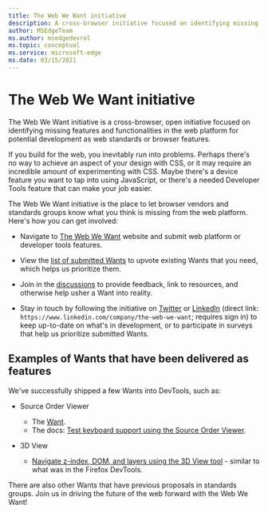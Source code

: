 ```yaml
---
title: The Web We Want initiative
description: A cross-browser initiative focused on identifying missing features and functionalities in the web platform for potential development as web standards or browser features.
author: MSEdgeTeam
ms.author: msedgedevrel
ms.topic: conceptual
ms.service: microsoft-edge
ms.date: 03/15/2021
---
```

# The Web We Want initiative

The Web We Want initiative is a cross-browser, open initiative focused on identifying missing features and functionalities in the web platform for potential development as web standards or browser features.

If you build for the web, you inevitably run into problems. Perhaps there's no way to achieve an aspect of your design with CSS, or it may require an incredible amount of experimenting with CSS. Maybe there's a device feature you want to tap into using JavaScript, or there's a needed Developer Tools feature that can make your job easier.

The Web We Want initiative is the place to let browser vendors and standards groups know what you think is missing from the web platform. Here's how you can get involved:

*   Navigate to [The Web We Want](https://webwewant.fyi) website and submit web platform or developer tools features.

*   View the [list of submitted Wants](https://webwewant.fyi/wants) to upvote existing Wants that you need, which helps us prioritize them.

*   Join in the [discussions](https://github.com/WebWeWant/webwewant.fyi/discussions) to provide feedback, link to resources, and otherwise help usher a Want into reality.

*   Stay in touch by following the initiative on [Twitter](https://twitter.com/webwewantfyi) or [LinkedIn](https://www.linkedin.com) (direct link: `https://www.linkedin.com/company/the-web-we-want`; requires sign in) to keep up-to-date on what's in development, or to participate in surveys that help us prioritize submitted Wants.


<!-- ====================================================================== -->
## Examples of Wants that have been delivered as features

We've successfully shipped a few Wants into DevTools, such as:

*  Source Order Viewer
   *  The [Want](https://webwewant.fyi/wants/64).
   *  The docs: [Test keyboard support using the Source Order Viewer](../devtools/accessibility/test-tab-key-source-order-viewer.md).

*  3D View
   * [Navigate z-index, DOM, and layers using the 3D View tool](../devtools/3d-view/index.md) - similar to what was in the Firefox DevTools.

There are also other Wants that have previous proposals in standards groups.  Join us in driving the future of the web forward with the Web We Want!
